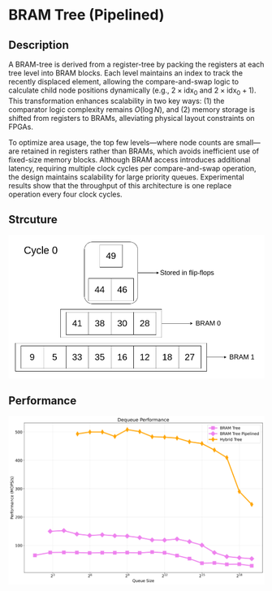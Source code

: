 # BRAM Tree (Pipelined)

## Description

A BRAM-tree is derived from a register-tree by packing the registers at each tree level into BRAM blocks. Each level maintains an index to track the recently displaced element, allowing the compare-and-swap logic to calculate child node positions dynamically (e.g., $2 \times \text{idx}_0$ and $2 \times \text{idx}_0 + 1$). This transformation enhances scalability in two key ways: (1) the comparator logic complexity remains $O(\log N)$, and (2) memory storage is shifted from registers to BRAMs, alleviating physical layout constraints on FPGAs.

To optimize area usage, the top few levels—where node counts are small—are retained in registers rather than BRAMs, which avoids inefficient use of fixed-size memory blocks. Although BRAM access introduces additional latency, requiring multiple clock cycles per compare-and-swap operation, the design maintains scalability for large priority queues. Experimental results show that the throughput of this architecture is one replace operation every four clock cycles.

## Strcuture

![bram_tree_structure](../../imgs/bram_tree_pipelined_structure.png)

## Performance

![bram_based_arch_perf_comp](../../imgs/bram_based_arch_perf_comp.png)

